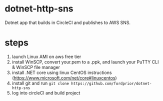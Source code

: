 # dotnet-http-sns
Dotnet app that builds in CircleCI and publishes to AWS SNS.

# steps
1. launch Linux AMI on aws free tier
2. install WinSCP, convert your.pem to a .ppk, and launch your PuTTY CLI & WinSCP file manager
3. install .NET core using linux CentOS instructions (https://www.microsoft.com/net/core#linuxcentos)
4. install git and run `git clone https://github.com/fordprior/dotnet-http-sns`
5. log into circleCI and build project


